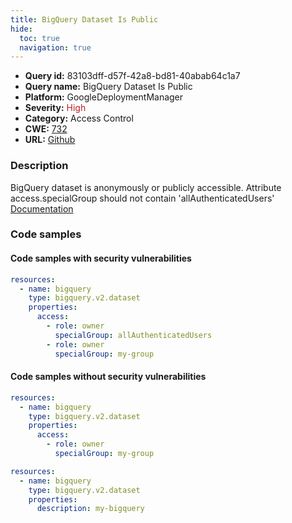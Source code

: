 ```yaml
---
title: BigQuery Dataset Is Public
hide:
  toc: true
  navigation: true
---
```


<style>
  .highlight .hll {
    background-color: #ff171742;
  }
  .md-content {
    max-width: 1100px;
    margin: 0 auto;
  }
</style>

-   **Query id:** 83103dff-d57f-42a8-bd81-40abab64c1a7
-   **Query name:** BigQuery Dataset Is Public
-   **Platform:** GoogleDeploymentManager
-   **Severity:** <span style="color:#bb2124">High</span>
-   **Category:** Access Control
-   **CWE:** <a href="https://cwe.mitre.org/data/definitions/732.html" onclick="newWindowOpenerSafe(event, 'https://cwe.mitre.org/data/definitions/732.html')">732</a>
-   **URL:** [Github](https://github.com/Checkmarx/kics/tree/master/assets/queries/googleDeploymentManager/gcp/bigquery_database_is_public)

### Description
BigQuery dataset is anonymously or publicly accessible. Attribute access.specialGroup should not contain 'allAuthenticatedUsers'<br>
[Documentation](https://cloud.google.com/bigquery/docs/reference/rest/v2/datasets)

### Code samples
#### Code samples with security vulnerabilities
```yaml title="Positive test num. 1 - yaml file" hl_lines="7"
resources:
  - name: bigquery
    type: bigquery.v2.dataset
    properties:
      access:
        - role: owner
          specialGroup: allAuthenticatedUsers
        - role: owner
          specialGroup: my-group

```


#### Code samples without security vulnerabilities
```yaml title="Negative test num. 1 - yaml file"
resources:
  - name: bigquery
    type: bigquery.v2.dataset
    properties:
      access:
        - role: owner
          specialGroup: my-group

```
```yaml title="Negative test num. 2 - yaml file"
resources:
  - name: bigquery
    type: bigquery.v2.dataset
    properties:
      description: my-bigquery

```
